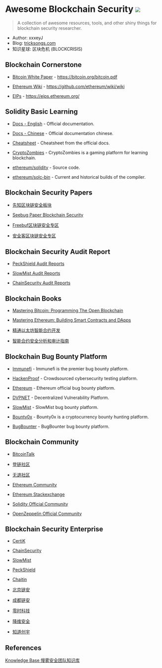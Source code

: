 # Awesome Blockchain Security [![](https://awesome.re/badge-flat2.svg)](https://awesome.re)

> A collection of awesome resources, tools, and other shiny things for blockchain security researcher.

* Author: xxxeyJ
* Blog: [tricksongs.com](https://tricksongs.com/)
* 知识星球: 区块危机 (BLOCKCRISIS)

## Blockchain Cornerstone

- [Bitcoin White Paper](https://bitcoin.org/bitcoin.pdf) - https://bitcoin.org/bitcoin.pdf

- [Ethereum Wiki](https://github.com/ethereum/wiki/wiki) - https://github.com/ethereum/wiki/wiki

- [EIPs](https://eips.ethereum.org/) - https://eips.ethereum.org/

## Solidity Basic Learning

- [Docs - English](https://docs.soliditylang.org/en/latest/) - Official documentation.

- [Docs - Chinese](https://learnblockchain.cn/docs/solidity/) - Official documentation chinese.

- [Cheatsheet](https://docs.soliditylang.org/en/latest/cheatsheet.html) - Cheatsheet from the official docs.

- [CryptoZombies](https://cryptozombies.io/) - CryptoZombies is a gaming platform for learning blockchain.

- [ethereum/solidity](https://github.com/ethereum/solidity/) - Source code.

- [ethereum/solc-bin](https://github.com/ethereum/solc-bin) - Current and historical builds of the compiler.

## Blockchain Security Papers

- [先知区块链安全板块](https://xz.aliyun.com/node/24)

- [Seebug Paper Blockchain Security](https://paper.seebug.org/category/blockchain/)

- [Freebuf区块链安全专区](https://www.freebuf.com/articles/blockchain-articles/)

- [安全客区块链安全专区](https://www.anquanke.com/tag/%E5%8C%BA%E5%9D%97%E9%93%BE%E5%AE%89%E5%85%A8)

## Blockchain Security Audit Report

- [PeckShield Audit Reports](https://github.com/peckshield/publications/tree/master/audit_reports)

- [SlowMist Audit Reports](https://github.com/slowmist/Knowledge-Base/tree/master/open-report)

- [ChainSecurity Audit Reports](https://github.com/ChainSecurity/audits)

## Blockchain Books

- [Mastering Bitcoin: Programming The Open Blockchain](https://book.douban.com/subject/33476106/)

- [Mastering Ethereum: Building Smart Contracts and DApps](https://book.douban.com/subject/33424766/)

- [精通以太坊智能合约开发](https://book.douban.com/subject/30333939/)

- [智能合约安全分析和审计指南](https://book.douban.com/subject/34613820/)

## Blockchain Bug Bounty Platform

- [Immunefi](https://immunefi.com/) - Immunefi is the premier bug bounty platform.

- [HackenProof](https://hackenproof.com/) - Crowdsourced cybersecurity testing platform.

- [Ethereum](https://bounty.ethereum.org/) - Ethereum official bug bounty platform.

- [DVPNET](https://dvpnet.io/) - Decentralized Vulnerability Platform.

- [SlowMist](https://www.slowmist.io/#bugBounty) - SlowMist bug bounty platform.

- [Bounty0x](https://bounty0x.io/) - Bounty0x is a cryptocurrency bounty hunting platform.

- [BugBounter](https://bugbounter.com/) - BugBounter bug bounty platform.

## Blockchain Community

- [BitcoinTalk](https://bitcointalk.org/)

- [登链社区](https://learnblockchain.cn/)

- [无退社区](https://wutui.pro/)

- [Ethereum Community](https://ethereum.org/en/community/)

- [Ethereum Stackexchange](https://ethereum.stackexchange.com/)

- [Solidity Official Community](https://forum.soliditylang.org/)

- [OpenZeppelin Official Community](https://forum.openzeppelin.com/)

## Blockchain Security Enterprise

- [CertiK](https://www.certik.io/)

- [ChainSecurity](https://chainsecurity.com/)

- [SlowMist](https://slowmist.com/)

- [PeckShield](https://peckshield.cn/)

- [Chaitin](https://www.chaitin.cn/zh/blockchain/)

- [北京链安](https://www.chainsguard.com/)

- [成都链安](https://www.lianantech.com/)

- [零时科技](https://noneage.com/)

- [降维安全](https://johnwick.io/)

- [知道创宇](https://knownseclab.com/)

## References

[Knowledge Base 慢雾安全团队知识库](https://github.com/slowmist/Knowledge-Base)
